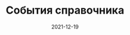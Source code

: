 ---
date: 2021-12-19
guid: f94249df-f55f-48f5-8128-38d3b3968e70
title: События справочника
question: "События справочника"
options:
    - 1 | 2
    - 2 | 1
correct: 1
tags:
    - forms
    - wtf
explanation: |
    Вообще, события выполняются по порядку 1, а потом 2. Но сами сообщения выводятся наоброт =)
source: https://t.me/JuniorOneS/303
images:
    - /assets/questions/2021-12-19_1_1.jpg
---